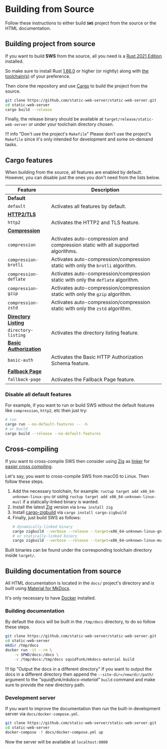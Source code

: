 # Building from Source

Follow these instructions to either build **`SWS`** project from the source or the HTML documentation.

## Building project from source

If you want to build **SWS** from the source, all you need is a [Rust 2021 Edition](https://blog.rust-lang.org/2021/05/11/edition-2021.html) installed.

So make sure to install Rust [1.66.0](https://blog.rust-lang.org/2022/12/15/Rust-1.66.0.html) or higher (or nightly) along with [the toolchain(s)](https://rust-lang.github.io/rustup/concepts/toolchains.html) of your preference.

Then clone the repository and use [Cargo](https://doc.rust-lang.org/cargo/) to build the project from the source.

```sh
git clone https://github.com/static-web-server/static-web-server.git
cd static-web-server
cargo build --release
```

Finally, the release binary should be available at `target/release/static-web-server` or under your toolchain directory chosen.

!!! info "Don't use the project's `Makefile`"
    Please don't use the project's `Makefile` since it's only intended for development and some on-demand tasks.

## Cargo features

When building from the source, all features are enabled by default.
However, you can disable just the ones you don't need from the lists below.

Feature | Description
---------|------
**Default** |
`default` | Activates all features by default.
[**HTTP2/TLS**](./features/http2-tls.md) |
`http2` | Activates the HTTP2 and TLS feature.
[**Compression**](./features/compression.md) |
`compression` | Activates auto-compression and compression static with all supported algorithms.
`compression-brotli` | Activates auto-compression/compression static with only the `brotli` algorithm.
`compression-deflate` | Activates auto-compression/compression static with only the `deflate` algorithm.
`compression-gzip` | Activates auto-compression/compression static with only the `gzip` algorithm.
`compression-zstd` | Activates auto-compression/compression static with only the `zstd` algorithm.
[**Directory Listing**](./features/directory-listing.md) |
`directory-listing` | Activates the directory listing feature.
[**Basic Authorization**](./features/basic-authentication.md) |
`basic-auth` | Activates the Basic HTTP Authorization Schema feature.
[**Fallback Page**](./features/error-pages.md#fallback-page-for-use-with-client-routers) |
`fallback-page` | Activates the Fallback Page feature.

### Disable all default features

For example, if you want to run or build SWS without the default features like `compression`, `http2`, etc then just try:

```sh
# run
cargo run --no-default-features -- -h
# or build
cargo build --release --no-default-features
```

## Cross-compiling

If you want to cross-compile SWS then consider using [Zig](https://github.com/ziglang/zig) as [linker](https://andrewkelley.me/post/zig-cc-powerful-drop-in-replacement-gcc-clang.html) for [easier cross compiling](https://actually.fyi/posts/zig-makes-rust-cross-compilation-just-work/).

Let's say, you want to cross-compile SWS from macOS to Linux. Then follow these steps.

1. Add the necessary toolchain, for example: `rustup target add x86_64-unknown-linux-gnu` or using `rustup target add x86_64-unknown-linux-musl` if a statically-linked binary is wanted.
2. Install the latest [Zig](https://github.com/ziglang/zig) version via `brew install zig`
3. Install [cargo-zigbuild](https://github.com/rust-cross/cargo-zigbuild) via `cargo install cargo-zigbuild`
4. Finally, just build SWS as follows:
    ```sh
    # dynamically-linked binary
    cargo zigbuild --verbose --release --target=x86_64-unknown-linux-gnu
    # or statically-linked binary
    cargo zigbuild --verbose --release --target=x86_64-unknown-linux-musl
    ```

Built binaries can be found under the corresponding toolchain directory inside `target/`.

## Building documentation from source

All HTML documentation is located in the `docs/` project's directory and is built using [Material for MkDocs](https://github.com/squidfunk/mkdocs-material).

It's only necessary to have [Docker](https://www.docker.com/get-started/) installed.

### Building documentation

By default the docs will be built in the `/tmp/docs` directory, to do so follow these steps.

```sh
git clone https://github.com/static-web-server/static-web-server.git
cd static-web-server
mkdir /tmp/docs
docker run -it --rm \
    -v $PWD/docs:/docs \
    -v /tmp/docs:/tmp/docs squidfunk/mkdocs-material build
```

!!! tip "Output the docs in a different directory"
    If you want to output the docs in a different directory then append the `--site-dir=/new/dir/path/` argument to the *"squidfunk/mkdocs-material"* `build` command and make sure to provide the new directory path.

### Development server

If you want to improve the documentation then run the built-in development server via `docs/docker-compose.yml`.

```sh
git clone https://github.com/static-web-server/static-web-server.git
cd static-web-server
docker-compose -f docs/docker-compose.yml up
```

Now the server will be available at `localhost:8000`
